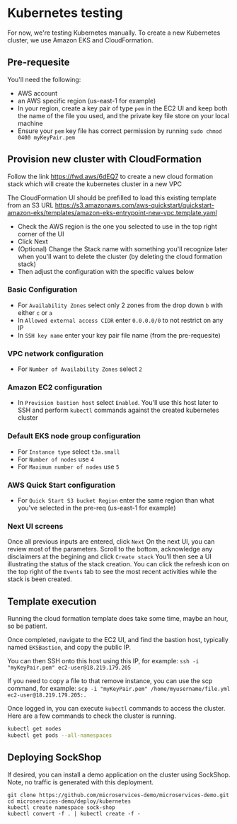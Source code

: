# Kubernetes testing

For now, we're testing Kubernetes manually.
To create a new Kubernetes cluster, we use Amazon EKS and CloudFormation.

## Pre-requesite

You'll need the following:
* AWS account
* an AWS specific region (us-east-1 for example)
* In your region, create a key pair of type `pem` in the EC2 UI and keep both the name of the file you used, and the private key file store on your local machine
* Ensure your `pem` key file has correct permission by running `sudo chmod 0400 myKeyPair.pem`

## Provision new cluster with CloudFormation

Follow the link https://fwd.aws/6dEQ7 to create a new cloud formation stack which will create the kubernetes cluster in a new VPC

The CloudFormation UI should be prefilled to load this existing template from an S3 URL https://s3.amazonaws.com/aws-quickstart/quickstart-amazon-eks/templates/amazon-eks-entrypoint-new-vpc.template.yaml

* Check the AWS region is the one you selected to use in the top right corner of the UI
* Click Next
* (Optional) Change the Stack name with something you'll recognize later when you'll want to delete the cluster (by deleting the cloud formation stack)
* Then adjust the configuration with the specific values below

### Basic Configuration

* For `Availability Zones` select only 2 zones from the drop down `b` with either `c` or `a`
* In `Allowed external access CIDR` enter `0.0.0.0/0` to not restrict on any IP
* In `SSH key name` enter your key pair file name (from the pre-requesite)

### VPC network configuration

* For `Number of Availability Zones` select `2`

### Amazon EC2 configuration

* In `Provision bastion host` select `Enabled`. You'll use this host later to SSH and perform `kubectl` commands against the created kubernetes cluster

### Default EKS node group configuration

* For `Instance type` select `t3a.small`
* For `Number of nodes` use `4`
* For `Maximum number of nodes` use `5`

### AWS Quick Start configuration

* For `Quick Start S3 bucket Region` enter the same region than what you've selected in the pre-req (us-east-1 for example)

### Next UI screens

Once all previous inputs are entered, click `Next`
On the next UI, you can review most of the parameters. Scroll to the bottom, acknowledge any disclaimers at the begining and click `Create stack`
You'll then see a UI illustrating the status of the stack creation. You can click the refresh icon on the top right of the `Events` tab to see the most recent activities while the stack is been created.

## Template execution

Running the cloud formation template does take some time, maybe an hour, so be patient.

Once completed, navigate to the EC2 UI, and find the bastion host, typically named `EKSBastion`, and copy the public IP.

You can then SSH onto this host using this IP, for example: `ssh -i "myKeyPair.pem" ec2-user@18.219.179.205`

If you need to copy a file to that remove instance, you can use the scp command, for example: `scp -i "myKeyPair.pem" /home/myusername/file.yml ec2-user@18.219.179.205:.`

Once logged in, you can execute `kubectl` commands to access the cluster. Here are a few commands to check the cluster is running.

```bash
kubectl get nodes
kubectl get pods --all-namespaces
```

## Deploying SockShop

If desired, you can install a demo application on the cluster using SockShop.
Note, no traffic is generated with this deployment.

```
git clone https://github.com/microservices-demo/microservices-demo.git
cd microservices-demo/deploy/kubernetes
kubectl create namespace sock-shop
kubectl convert -f . | kubectl create -f -
```
